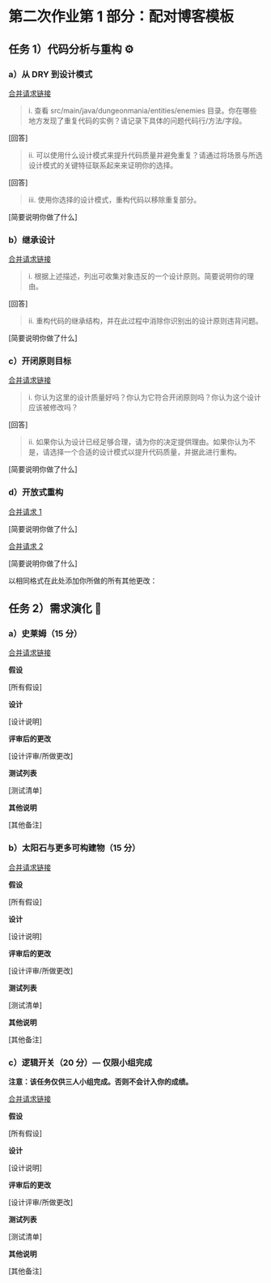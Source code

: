# 第二次作业第 1 部分：配对博客模板

## 任务 1）代码分析与重构 ⚙️

### a）从 DRY 到设计模式

[合并请求链接](/put/links/here)

> i. 查看 src/main/java/dungeonmania/entities/enemies 目录。你在哪些地方发现了重复代码的实例？请记录下具体的问题代码行/方法/字段。

\[回答]

> ii. 可以使用什么设计模式来提升代码质量并避免重复？请通过将场景与所选设计模式的关键特征联系起来来证明你的选择。

\[回答]

> iii. 使用你选择的设计模式，重构代码以移除重复部分。

\[简要说明你做了什么]

### b）继承设计

[合并请求链接](/put/links/here)

> i. 根据上述描述，列出可收集对象违反的一个设计原则。简要说明你的理由。

\[回答]

> ii. 重构代码的继承结构，并在此过程中消除你识别出的设计原则违背问题。

\[简要说明你做了什么]

### c）开闭原则目标

[合并请求链接](/put/links/here)

> i. 你认为这里的设计质量好吗？你认为它符合开闭原则吗？你认为这个设计应该被修改吗？

\[回答]

> ii. 如果你认为设计已经足够合理，请为你的决定提供理由。如果你认为不是，请选择一个合适的设计模式以提升代码质量，并据此进行重构。

\[简要说明你做了什么]

### d）开放式重构

[合并请求 1](/put/links/here)

\[简要说明你做了什么]

[合并请求 2](/put/links/here)

\[简要说明你做了什么]

以相同格式在此处添加你所做的所有其他更改：

## 任务 2）需求演化 🔧

### a）史莱姆（15 分）

[合并请求链接](/put/links/here)

**假设**

\[所有假设]

**设计**

\[设计说明]

**评审后的更改**

\[设计评审/所做更改]

**测试列表**

\[测试清单]

**其他说明**

\[其他备注]

### b）太阳石与更多可构建物（15 分）

[合并请求链接](/put/links/here)

**假设**

\[所有假设]

**设计**

\[设计说明]

**评审后的更改**

\[设计评审/所做更改]

**测试列表**

\[测试清单]

**其他说明**

\[其他备注]

### c）逻辑开关（20 分）— 仅限小组完成

**注意：该任务仅供三人小组完成。否则不会计入你的成绩。**

[合并请求链接](/put/links/here)

**假设**

\[所有假设]

**设计**

\[设计说明]

**评审后的更改**

\[设计评审/所做更改]

**测试列表**

\[测试清单]

**其他说明**

\[其他备注]
